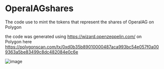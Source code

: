 # OperalAGshares
The code use to mint the tokens that represent the shares of OperalAG on Polygon 

the code was generated using https://wizard.openzeppelin.com/ on Polygon here https://polygonscan.com/tx/0xd0b35b89010000487aca993bc54e057f0a009363a5be83499c8dc482084e0c6e 


![image](https://user-images.githubusercontent.com/80669717/146616918-5986b919-e736-4b29-9593-22154cb37af1.png)


